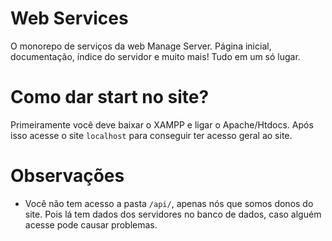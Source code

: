# Web Services
O monorepo de serviços da web Manage Server. Página inicial, documentação, índice do servidor e muito mais! Tudo em um só lugar.

# Como dar start no site?
Primeiramente você deve baixar o XAMPP e ligar o Apache/Htdocs. Após isso acesse o site ```localhost``` para conseguir ter acesso geral ao site.

# Observações
- Você não tem acesso a pasta ```/api/```, apenas nós que somos donos do site. Pois lá tem dados dos servidores no banco de dados, caso alguém acesse pode causar problemas.
